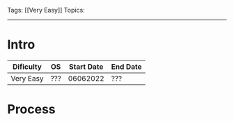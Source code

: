 
Tags: [[Very Easy]]
Topics: 

---

# Intro
| Dificulty | OS | Start Date | End Date |
|---|---|---|---|
| Very Easy | ??? | 06062022 | ??? |

# Process